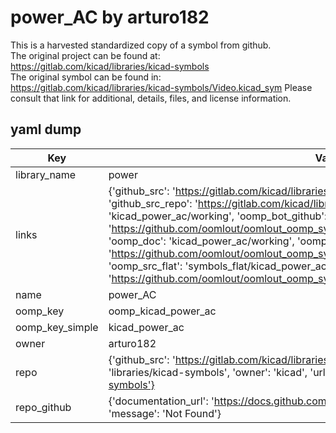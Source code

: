 # power_AC by arturo182  
This is a harvested standardized copy of a symbol from github.  
The original project can be found at:  
https://gitlab.com/kicad/libraries/kicad-symbols  
The original symbol can be found in:
https://gitlab.com/kicad/libraries/kicad-symbols/Video.kicad_sym
Please consult that link for additional, details, files, and license information.  
## yaml dump  
| Key | Value |  
| --- | --- |  
| library_name | power |  
| links | {'github_src': 'https://gitlab.com/kicad/libraries/kicad-symbols/Video.kicad_sym', 'github_src_repo': 'https://gitlab.com/kicad/libraries/kicad-symbols', 'oomp_bot': 'kicad_power_ac/working', 'oomp_bot_github': 'https://github.com/oomlout/oomlout_oomp_symbol_bot/tree/main/kicad_power_ac/working', 'oomp_doc': 'kicad_power_ac/working', 'oomp_doc_github': 'https://github.com/oomlout/oomlout_oomp_symbol_doc/tree/main/kicad_power_ac/working', 'oomp_src_flat': 'symbols_flat/kicad_power_ac/working', 'oomp_src_flat_github': 'https://github.com/oomlout/oomlout_oomp_symbol_src/tree/main/kicad_power_ac/working'} |  
| name | power_AC |  
| oomp_key | oomp_kicad_power_ac |  
| oomp_key_simple | kicad_power_ac |  
| owner | arturo182 |  
| repo | {'github_src': 'https://gitlab.com/kicad/libraries/kicad-symbols/Video.kicad_sym', 'name': 'libraries/kicad-symbols', 'owner': 'kicad', 'url': 'https://gitlab.com/kicad/libraries/kicad-symbols'} |  
| repo_github | {'documentation_url': 'https://docs.github.com/rest/repos/repos#get-a-repository', 'message': 'Not Found'} |  

